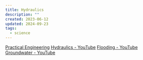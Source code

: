 ```yaml
---
title: Hydraulics
description: ""
created: 2023-06-12
updated: 2024-09-23
tags:
  - science
---
```


[Practical Engineering](http://practical.engineering/)
[Hydraulics - YouTube](https://www.youtube.com/playlist?list=PLTZM4MrZKfW_XJht-K7a9_egIsFqze0nQ)
[Flooding - YouTube](https://www.youtube.com/playlist?list=PLTZM4MrZKfW-_GFGXeWYgQ5zfC29Om1Np)
[Groundwater - YouTube](https://www.youtube.com/playlist?list=PLTZM4MrZKfW82of7NOkmzFpdBWmb3hHQf)
